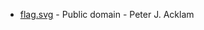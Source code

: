 * [flag.svg](https://commons.wikimedia.org/wiki/File:Balestrand_komm.svg) - Public domain - Peter J. Acklam
